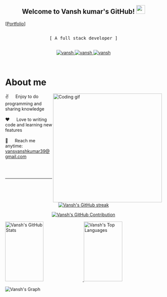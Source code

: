 
<h2 align="center">
  Welcome to Vansh kumar's GitHub!
  <img src="https://media.giphy.com/media/hvRJCLFzcasrR4ia7z/giphy.gif" width="28">
</h2>


[[Portfolio](https://vanshkumar.netlify.app)]


<p align="center"> 
  <samp>
    <br>
    [ A full stack developer  ]
    <br>
    <br>
  </samp>
</p>

<p align="center">
 <a href="https://vanshkumar.netlify.app" target="blank">
  <img src="https://img.shields.io/badge/Website-DC143C?style=for-the-badge&logo=medium&logoColor=white" alt="vansh" />
 </a>
 <a href="https://www.linkedin.com/in/vansh-kumar-webdev/" target="_blank">
  <img src="https://img.shields.io/badge/LinkedIn-0077B5?style=for-the-badge&logo=linkedin&logoColor=white" alt="vansh"/>
 </a>
 <a href="https://instagram.com/devloper.mind_" target="_blank">
  <img src="https://img.shields.io/badge/Instagram-fe4164?style=for-the-badge&logo=instagram&logoColor=white" alt="vansh" />
 </a> 
</p>
<br />

<!-- About Section -->
 # About me
 
<p>
 <img align="right" width="350" src="/assets/programmer.gif" alt="Coding gif" />
  
 ✌️ &emsp; Enjoy to do programming and sharing knowledge <br/><br/>
 ❤️ &emsp; Love to writing code and learning new features<br/><br/>
 📧 &emsp; Reach me anytime: vansvanshkumar39@gmail.com<br/><br/>

</p>


<br/>
<hr/>
<br/>
<br/>
<!-- GitHub Streak Stats -->
<p align="center">
  <a href="https://github.com/vanshwebdev">
    <img src="https://github-readme-streak-stats.herokuapp.com/?user=vanshwebdev&theme=radical&border=7F3FBF&background=0D1117" alt="Vansh's GitHub streak"/>
  </a>
</p>

<!-- GitHub Contribution Summary -->
<p align="center">
  <a href="https://github.com/vanshwebdev">
    <img src="https://github-profile-summary-cards.vercel.app/api/cards/profile-details?username=vanshwebdev&theme=radical" alt="Vansh's GitHub Contribution"/>
  </a>
</p>

<!-- GitHub Stats and Top Languages -->
<a>
  <a href="https://github.com/vanshwebdev">
    <img alt="Vansh's GitHub Stats" src="https://denvercoder1-github-readme-stats.vercel.app/api?username=vanshwebdev&show_icons=true&count_private=true&theme=react&border_color=7F3FBF&bg_color=0D1117&title_color=F85D7F&icon_color=F8D866" height="192px" width="49.5%"/>
  </a>
  <a href="https://github.com/vanshwebdev">
    <img alt="Vansh's Top Languages" src="https://denvercoder1-github-readme-stats.vercel.app/api/top-langs/?username=vanshwebdev&langs_count=8&layout=compact&theme=react&border_color=7F3FBF&bg_color=0D1117&title_color=F85D7F&icon_color=F8D866" height="192px" width="49.5%"/>
  </a>
  <br/>
</a>

<!-- GitHub Activity Graph -->
![Vansh's Graph](https://github-readme-activity-graph.vercel.app/graph?username=vanshwebdev&custom_title=Vansh%20Webdev's%20GitHub%20Activity%20Graph&bg_color=0D1117&color=7F3FBF&line=7F3FBF&point=7F3FBF&area_color=FFFFFF&title_color=FFFFFF&area=true)
